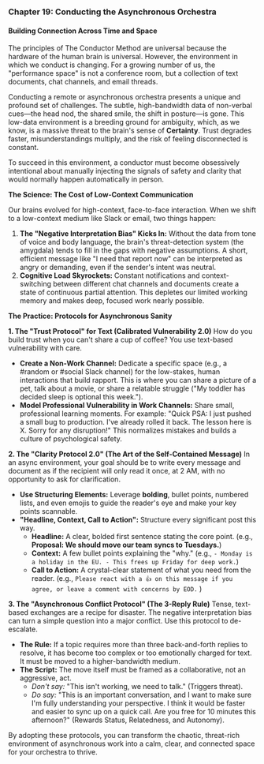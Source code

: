 ### **Chapter 19: Conducting the Asynchronous Orchestra**
#### Building Connection Across Time and Space

The principles of The Conductor Method are universal because the hardware of the human brain is universal. However, the environment in which we conduct is changing. For a growing number of us, the "performance space" is not a conference room, but a collection of text documents, chat channels, and email threads.

Conducting a remote or asynchronous orchestra presents a unique and profound set of challenges. The subtle, high-bandwidth data of non-verbal cues—the head nod, the shared smile, the shift in posture—is gone. This low-data environment is a breeding ground for ambiguity, which, as we know, is a massive threat to the brain's sense of **Certainty**. Trust degrades faster, misunderstandings multiply, and the risk of feeling disconnected is constant.

To succeed in this environment, a conductor must become obsessively intentional about manually injecting the signals of safety and clarity that would normally happen automatically in person.

**The Science: The Cost of Low-Context Communication**

Our brains evolved for high-context, face-to-face interaction. When we shift to a low-context medium like Slack or email, two things happen:

1.  **The "Negative Interpretation Bias" Kicks In:** Without the data from tone of voice and body language, the brain's threat-detection system (the amygdala) tends to fill in the gaps with negative assumptions. A short, efficient message like "I need that report now" can be interpreted as angry or demanding, even if the sender's intent was neutral.
2.  **Cognitive Load Skyrockets:** Constant notifications and context-switching between different chat channels and documents create a state of continuous partial attention. This depletes our limited working memory and makes deep, focused work nearly possible.

**The Practice: Protocols for Asynchronous Sanity**

**1. The "Trust Protocol" for Text (Calibrated Vulnerability 2.0)**
How do you build trust when you can't share a cup of coffee? You use text-based vulnerability with care.
*   **Create a Non-Work Channel:** Dedicate a specific space (e.g., a #random or #social Slack channel) for the low-stakes, human interactions that build rapport. This is where you can share a picture of a pet, talk about a movie, or share a relatable struggle ("My toddler has decided sleep is optional this week.").
*   **Model Professional Vulnerability in Work Channels:** Share small, professional learning moments. For example: "Quick PSA: I just pushed a small bug to production. I've already rolled it back. The lesson here is X. Sorry for any disruption!" This normalizes mistakes and builds a culture of psychological safety.

**2. The "Clarity Protocol 2.0" (The Art of the Self-Contained Message)**
In an async environment, your goal should be to write every message and document as if the recipient will only read it once, at 2 AM, with no opportunity to ask for clarification.
*   **Use Structuring Elements:** Leverage **bolding**, bullet points, numbered lists, and even emojis to guide the reader's eye and make your key points scannable.
*   **"Headline, Context, Call to Action":** Structure every significant post this way.
    *   **Headline:** A clear, bolded first sentence stating the core point. (e.g., **Proposal: We should move our team syncs to Tuesdays.**)
    *   **Context:** A few bullet points explaining the "why." (e.g., `- Monday is a holiday in the EU. - This frees up Friday for deep work.`)
    *   **Call to Action:** A crystal-clear statement of what you need from the reader. (e.g., `Please react with a 👍 on this message if you agree, or leave a comment with concerns by EOD.` )

**3. The "Asynchronous Conflict Protocol" (The 3-Reply Rule)**
Tense, text-based exchanges are a recipe for disaster. The negative interpretation bias can turn a simple question into a major conflict. Use this protocol to de-escalate.
*   **The Rule:** If a topic requires more than three back-and-forth replies to resolve, it has become too complex or too emotionally charged for text. It must be moved to a higher-bandwidth medium.
*   **The Script:** The move itself must be framed as a collaborative, not an aggressive, act.
    *   *Don't say:* "This isn't working, we need to talk." (Triggers threat).
    *   *Do say:* "This is an important conversation, and I want to make sure I'm fully understanding your perspective. I think it would be faster and easier to sync up on a quick call. Are you free for 10 minutes this afternoon?" (Rewards Status, Relatedness, and Autonomy).

By adopting these protocols, you can transform the chaotic, threat-rich environment of asynchronous work into a calm, clear, and connected space for your orchestra to thrive.
      